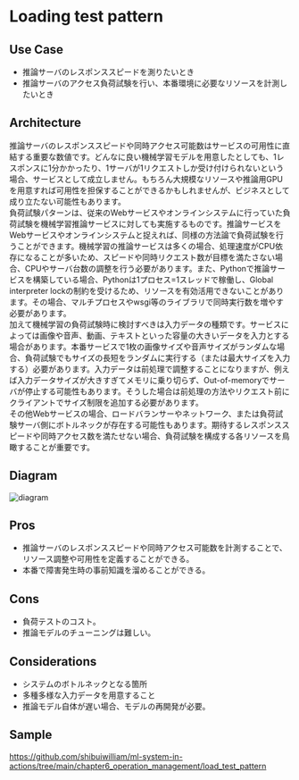 # Loading test pattern

## Use Case
- 推論サーバのレスポンススピードを測りたいとき
- 推論サーバのアクセス負荷試験を行い、本番環境に必要なリソースを計測したいとき

## Architecture
推論サーバのレスポンススピードや同時アクセス可能数はサービスの可用性に直結する重要な数値です。どんなに良い機械学習モデルを用意したとしても、1レスポンスに1分かかったり、1サーバが1リクエストしか受け付けられないという場合、サービスとして成立しません。もちろん大規模なリソースや推論用GPUを用意すれば可用性を担保することができるかもしれませんが、ビジネスとして成り立たない可能性もあります。<br>
負荷試験パターンは、従来のWebサービスやオンラインシステムに行っていた負荷試験を機械学習推論サービスに対しても実施するものです。推論サービスをWebサービスやオンラインシステムと捉えれば、同様の方法論で負荷試験を行うことができます。機械学習の推論サービスは多くの場合、処理速度がCPU依存になることが多いため、スピードや同時リクエスト数が目標を満たさない場合、CPUやサーバ台数の調整を行う必要があります。また、Pythonで推論サービスを構築している場合、Pythonは1プロセス=1スレッドで稼働し、Global interpreter lockの制約を受けるため、リソースを有効活用できないことがあります。その場合、マルチプロセスやwsgi等のライブラリで同時実行数を増やす必要があります。<br>
加えて機械学習の負荷試験時に検討すべきは入力データの種類です。サービスによっては画像や音声、動画、テキストといった容量の大きいデータを入力とする場合があります。本番サービスで1枚の画像サイズや音声サイズがランダムな場合、負荷試験でもサイズの長短をランダムに実行する（または最大サイズを入力する）必要があります。入力データは前処理で調整することになりますが、例えば入力データサイズが大きすぎてメモリに乗り切らず、Out-of-memoryでサーバが停止する可能性もあります。そうした場合は前処理の方法やリクエスト前にクライアントでサイズ制限を追加する必要があります。<br>
その他Webサービスの場合、ロードバランサーやネットワーク、または負荷試験サーバ側にボトルネックが存在する可能性もあります。期待するレスポンススピードや同時アクセス数を満たせない場合、負荷試験を構成する各リソースを鳥瞰することが重要です。

## Diagram
![diagram](diagram.png)


## Pros
- 推論サーバのレスポンススピードや同時アクセス可能数を計測することで、リソース調整や可用性を定義することができる。
- 本番で障害発生時の事前知識を溜めることができる。

## Cons
- 負荷テストのコスト。
- 推論モデルのチューニングは難しい。

## Considerations
- システムのボトルネックとなる箇所
- 多種多様な入力データを用意すること
- 推論モデル自体が遅い場合、モデルの再開発が必要。

## Sample
https://github.com/shibuiwilliam/ml-system-in-actions/tree/main/chapter6_operation_management/load_test_pattern
